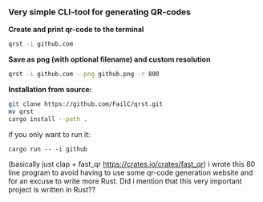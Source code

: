 
### Very simple CLI-tool for generating QR-codes

__Create and print qr-code to the terminal__
```bash
qrst -i github.com 
```

__Save as png (with optional filename) and custom resolution__
```bash
qrst -i github.com --png github.png -r 800
```

__Installation from source:__

```bash
git clone https://github.com/FailC/qrst.git
mv qrst
cargo install --path .
```
if you only want to run it:
```
cargo run -- -i github
```
(basically just clap + fast_qr https://crates.io/crates/fast_qr)
i wrote this 80 line program to avoid having to use some qr-code generation website and for an excuse to write more Rust. Did i mention that this very important project is written in Rust??
